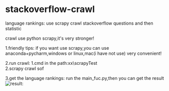 # stackoverflow-crawl
language rankings: use scrapy crawl stackoverflow questions and then statistic

crawl use python scrapy,it's very stronger!

1.friendly tips: if you want use scrapy,you can use anaconda+pycharm,windows or linux,mac(i have not use) very convenient!

2.run crawl: 
	1.cmd in the path:xx\scrapyTest\
	2.scrapy crawl sof

3.get the language rankings:
	run the main_fuc.py,then you can get the result
![result:](https://github.com/datawlb/stackoverflow-crawl/tree/master/stackoverflow/rankResult.jpg)
